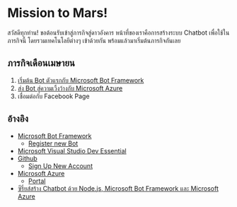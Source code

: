 # Mission to Mars!

สวัสดีทุกท่าน! ขอต้อนรับเข้าสู่ภารกิจสู่ดาวอังคาร หน้าที่ของเราคือการสร้างระบบ Chatbot เพื่อใช้ในภารกิจนี้ โดยรวมเทคโนโลยีต่างๆ เข้าด้วยกัน พร้อมแล้วมาเริ่มต้นภารกิจกันเลย 

## ภารกิจเดือนเมษายน

1. [เริ่มต้น Bot ตัวแรกกับ Microsoft Bot Framework](https://github.com/teerasej/mission-to-mar-thai/blob/master/mission-1.md)
2. [ส่ง Bot สู่ความเวิ้งว้างกับ Microsoft Azure](https://github.com/teerasej/mission-to-mar-thai/blob/master/mission-2.md) 
3. เชื่อมต่อกับ Facebook Page

## อ้างอิง

* [Microsoft Bot Framework](https://dev.botframework.com/)
    * [Register new Bot](https://dev.botframework.com/bots/new)
* [Microsoft Visual Studio Dev Essential](https://www.visualstudio.com/dev-essentials/)
* [Github](https://github.com/)
    * [Sign Up New Account](https://github.com/join?source=header-home)
* [Microsoft Azure](https://azure.microsoft.com/en-us/) 
    * [Portal](https://portal.azure.com/)
* [ซีรี่ยส์สร้าง Chatbot ด้วย Node.js, Microsoft Bot Framework และ Microsoft Azure](http://nextflow.in.th/2017/create-chatbot-facebook-messenger-nodejs-microsoft-bot-framework-azure-thai/)